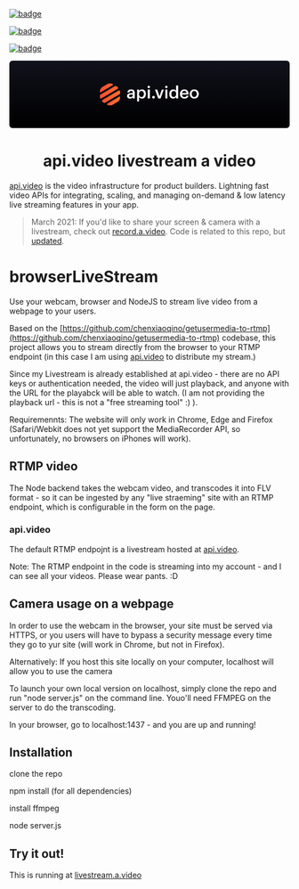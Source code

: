 [![badge](https://img.shields.io/twitter/follow/api_video?style=social)](https://twitter.com/intent/follow?screen_name=api_video)

[![badge](https://img.shields.io/github/stars/apivideo/browserLiveStream?style=social)](https://github.com/apivideo/browserLiveStream)

[![badge](https://img.shields.io/discourse/topics?server=https%3A%2F%2Fcommunity.api.video)](https://community.api.video)

![](https://github.com/apivideo/API_OAS_file/blob/master/apivideo_banner.png)


<h1 align="center">api.video livestream a video</h1>

[api.video](https://api.video) is the video infrastructure for product builders. Lightning fast video APIs for integrating, scaling, and managing on-demand & low latency live streaming features in your app.


> March 2021:  If you'd like to share your screen & camera with a livestream, check out [record.a.video](https://record.a.video).  Code is related to this repo, but [updated](https://github.com/dougsillars/recordavideo).

# browserLiveStream
Use your webcam, browser and NodeJS to stream live video from a webpage to your users.

Based on the [https://github.com/chenxiaoqino/getusermedia-to-rtmp](https://github.com/chenxiaoqino/getusermedia-to-rtmp) codebase, 
this project allows you to stream directly from the browser to your RTMP endpoint (in this case I am using [api.video](https://api.video) to distribute my stream.)

Since my Livestream is already established at api.video - there are no API keys or authentication needed, the video will just playback, and anyone with the URL for the playabck will be able to watch.  (I am not providing the playback url - this is not a "free streaming tool" :) ).

Requiremennts:  The website will only work in Chrome, Edge and Firefox (Safari/Webkit does not yet support the MediaRecorder API, so unfortunately, no browsers on iPhones will work).

## RTMP video
 The Node backend takes the webcam video, and transcodes it into FLV format - so it can be ingested by any "live straeming" site with an RTMP endpoint, which is configurable in the form on the page.

### api.video

The default RTMP endpojnt is a livestream hosted at [api.video](https://api.video).  

Note: The RTMP endpoint in the code is streaming into my account - and I can see all your videos. Please wear pants. :D

## Camera usage on a webpage

In order to use the webcam in the browser, your site must be served via HTTPS, or you users will have to bypass a security message every time they go to yur site (will work in Chrome, but not in Firefox).  

Alternatively: If you host this site locally on your computer, localhost will allow you to use the camera

To launch your own local version on localhost, simply clone the repo and run "node server.js" on the command line. Youo'll need FFMPEG on the server to do the transcoding. 

In your browser, go to  localhost:1437 - and you are up and running!


## Installation

clone the repo

npm install (for all dependencies)

install ffmpeg

node server.js

## Try it out!
This is running at [livestream.a.video](https://livestream.a.video)
